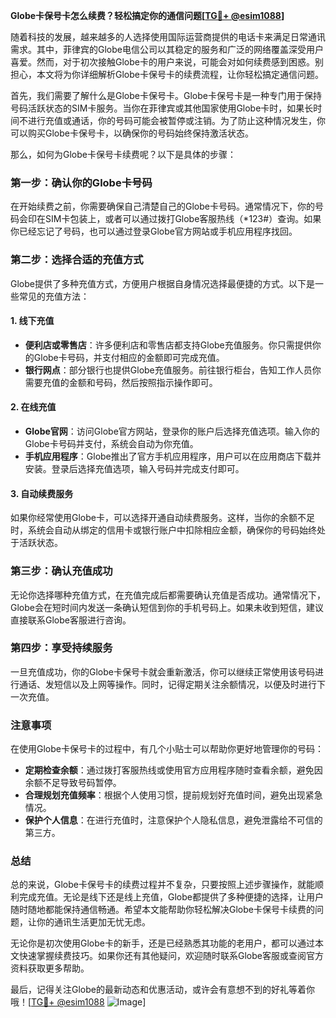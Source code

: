 **Globe卡保号卡怎么续费？轻松搞定你的通信问题[[TG💪+ @esim1088](https://t.me/s/esim1088)]**

随着科技的发展，越来越多的人选择使用国际运营商提供的电话卡来满足日常通讯需求。其中，菲律宾的Globe电信公司以其稳定的服务和广泛的网络覆盖深受用户喜爱。然而，对于初次接触Globe卡的用户来说，可能会对如何续费感到困惑。别担心，本文将为你详细解析Globe卡保号卡的续费流程，让你轻松搞定通信问题。

首先，我们需要了解什么是Globe卡保号卡。Globe卡保号卡是一种专门用于保持号码活跃状态的SIM卡服务。当你在菲律宾或其他国家使用Globe卡时，如果长时间不进行充值或通话，你的号码可能会被暂停或注销。为了防止这种情况发生，你可以购买Globe卡保号卡，以确保你的号码始终保持激活状态。

那么，如何为Globe卡保号卡续费呢？以下是具体的步骤：

### **第一步：确认你的Globe卡号码**
在开始续费之前，你需要确保自己清楚自己的Globe卡号码。通常情况下，你的号码会印在SIM卡包装上，或者可以通过拨打Globe客服热线（*123#）查询。如果你已经忘记了号码，也可以通过登录Globe官方网站或手机应用程序找回。

### **第二步：选择合适的充值方式**
Globe提供了多种充值方式，方便用户根据自身情况选择最便捷的方式。以下是一些常见的充值方法：

#### **1. 线下充值**
- **便利店或零售店**：许多便利店和零售店都支持Globe充值服务。你只需提供你的Globe卡号码，并支付相应的金额即可完成充值。
- **银行网点**：部分银行也提供Globe充值服务。前往银行柜台，告知工作人员你需要充值的金额和号码，然后按照指示操作即可。

#### **2. 在线充值**
- **Globe官网**：访问Globe官方网站，登录你的账户后选择充值选项。输入你的Globe卡号码并支付，系统会自动为你充值。
- **手机应用程序**：Globe推出了官方手机应用程序，用户可以在应用商店下载并安装。登录后选择充值选项，输入号码并完成支付即可。

#### **3. 自动续费服务**
如果你经常使用Globe卡，可以选择开通自动续费服务。这样，当你的余额不足时，系统会自动从绑定的信用卡或银行账户中扣除相应金额，确保你的号码始终处于活跃状态。

### **第三步：确认充值成功**
无论你选择哪种充值方式，在充值完成后都需要确认充值是否成功。通常情况下，Globe会在短时间内发送一条确认短信到你的手机号码上。如果未收到短信，建议直接联系Globe客服进行咨询。

### **第四步：享受持续服务**
一旦充值成功，你的Globe卡保号卡就会重新激活，你可以继续正常使用该号码进行通话、发短信以及上网等操作。同时，记得定期关注余额情况，以便及时进行下一次充值。

### **注意事项**
在使用Globe卡保号卡的过程中，有几个小贴士可以帮助你更好地管理你的号码：

- **定期检查余额**：通过拨打客服热线或使用官方应用程序随时查看余额，避免因余额不足导致号码暂停。
- **合理规划充值频率**：根据个人使用习惯，提前规划好充值时间，避免出现紧急情况。
- **保护个人信息**：在进行充值时，注意保护个人隐私信息，避免泄露给不可信的第三方。

### **总结**
总的来说，Globe卡保号卡的续费过程并不复杂，只要按照上述步骤操作，就能顺利完成充值。无论是线下还是线上充值，Globe都提供了多种便捷的选择，让用户随时随地都能保持通信畅通。希望本文能帮助你轻松解决Globe卡保号卡续费的问题，让你的通讯生活更加无忧无虑。

无论你是初次使用Globe卡的新手，还是已经熟悉其功能的老用户，都可以通过本文快速掌握续费技巧。如果你还有其他疑问，欢迎随时联系Globe客服或查阅官方资料获取更多帮助。

最后，记得关注Globe的最新动态和优惠活动，或许会有意想不到的好礼等着你哦！[[TG💪+ @esim1088](https://t.me/s/esim1088) ![Image](https://i.postimg.cc/4NQfJmqS/Snipaste-2025-05-13-00-14-12.png)]
